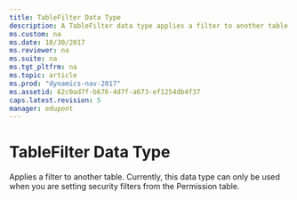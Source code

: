 ```yaml
---
title: TableFilter Data Type
description: A TableFilter data type applies a filter to another table. This data type can only be used for setting filters from the Permission table. 
ms.custom: na
ms.date: 10/30/2017
ms.reviewer: na
ms.suite: na
ms.tgt_pltfrm: na
ms.topic: article
ms.prod: "dynamics-nav-2017"
ms.assetid: 62c0ad7f-b676-4d7f-a673-ef1254db4f37
caps.latest.revision: 5
manager: edupont
---
```

# TableFilter Data Type
Applies a filter to another table. Currently, this data type can only be used when you are setting security filters from the Permission table.